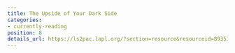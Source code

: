 ```yaml
---
title: The Upside of Your Dark Side
categories:
- currently-reading
position: 8
details_url: https://ls2pac.lapl.org/?section=resource&resourceid=893534792
---
```


